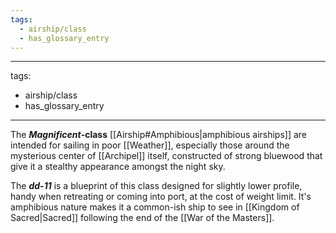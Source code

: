 ```yaml
---
tags:
  - airship/class
  - has_glossary_entry
---
```


---
tags:
  - airship/class
  - has_glossary_entry
---

The ***Magnificent*-class**  [[Airship#Amphibious|amphibious airships]] are intended for sailing in poor [[Weather]], especially those around the mysterious center of [[Archipel]] itself, constructed of strong bluewood that give it a stealthy appearance amongst the night sky. 

The ***dd-11*** is a blueprint of this class designed for slightly lower profile, handy when retreating or coming into port, at the cost of weight limit. It's amphibious nature makes it a common-ish ship to see in [[Kingdom of Sacred|Sacred]] following the end of the [[War of the Masters]].